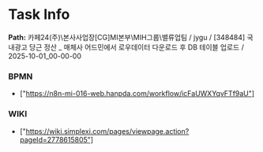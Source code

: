 # Task Info

**Path:** 카페24(주)\본사사업장\[CG]MI본부\MIH그룹\밸류업팀 / jygu / [348484] 국내광고 당근 정산 _ 매체사 어드민에서 로우데이터 다운로드 후 DB 테이블 업로드 / 2025-10-01_00-00-00

### BPMN
- ["https://n8n-mi-016-web.hanpda.com/workflow/icFaUWXYqvFTf9aU"]

### WIKI
- ["https://wiki.simplexi.com/pages/viewpage.action?pageId=2778615805"]

